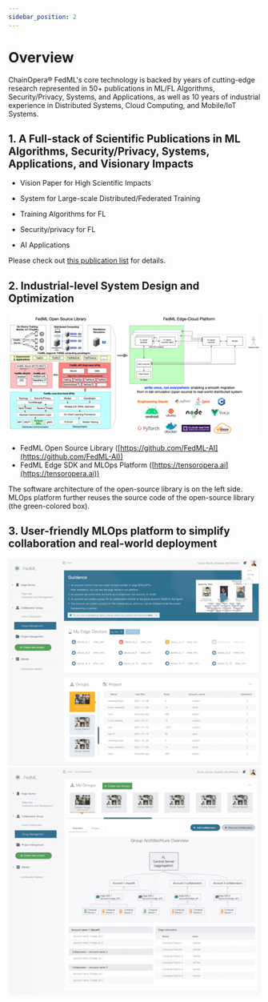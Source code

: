 ```yaml
---
sidebar_position: 2
---
```


# Overview

ChainOpera® FedML's core technology is backed by years of cutting-edge research represented in 50+ publications in ML/FL Algorithms, Security/Privacy, Systems, and Applications, as well as 10 years of industrial experience in Distributed Systems, Cloud Computing, and Mobile/IoT Systems.

## 1. A Full-stack of Scientific Publications in ML Algorithms, Security/Privacy, Systems, Applications, and Visionary Impacts

- Vision Paper for High Scientific Impacts

- System for Large-scale Distributed/Federated Training

- Training Algorithms for FL

- Security/privacy for FL

- AI Applications

Please check out [this publication list](./papers.md) for details.

## 2. Industrial-level System Design and Optimization

![overview architecture](./../_static/image/fedml.png)

- FedML Open Source Library ([https://github.com/FedML-AI](https://github.com/FedML-AI))
- FedML Edge SDK and MLOps Platform ([https://tensoropera.ai](https://tensoropera.ai))

The software architecture of the open-source library is on the left side.
MLOps platform further reuses the source code of the open-source library (the green-colored box).

## 3. User-friendly MLOps platform to simplify collaboration and real-world deployment

![MLOps Overview](./../_static/image/mlops0.png)
![MLOps Overview](./../_static/image/mlops_ui2.png)
